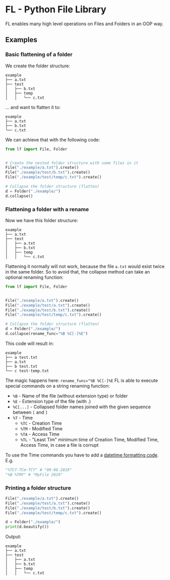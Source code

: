 # FL - Python File Library
FL enables many high level operations on Files and Folders in an OOP way.

## Examples

### Basic flattening of a folder

We create the folder structure:
```
example
├── a.txt
├── test
│   ├── b.txt
│   ├── temp
│   │   └── c.txt
```
... and want to flatten it to:
```
example
├── a.txt
├── b.txt
└── c.txt
```

We can achieve that with  the following code:

```python
from lf import File, Folder


# Create the nested folder structure with some files in it
File("./example/a.txt").create()
File("./example/test/b.txt").create()
File("./example/test/temp/c.txt").create()

# Collapse the folder structure (flatten)
d = Folder("./example/")
d.collapse()

```

### Flattening a folder with a rename

Now we have this folder structure:

```
example
├── a.txt
├── test
│   ├── a.txt
│   ├── b.txt
│   ├── temp
│   │   └── c.txt
```

Flattening it normally will not work, because the file `a.txt` would exist twice in the same folder. So to avoid that, the collapse method can take an optional renaming function:

```python
from lf import File, Folder


File("./example/a.txt").create()
File("./example/test/a.txt").create()
File("./example/test/b.txt").create()
File("./example/test/temp/c.txt").create()

# Collapse the folder structure (flatten)
d = Folder("./example/")
d.collapse(rename_func="%B %C[-]%E")

```
This code will result in:
```
example
├── a test.txt
├── a.txt
├── b test.txt
└── c test-temp.txt
```

The magic happens here: ```rename_func="%B %C[-]%E```
FL is able to execute special commands on a string renaming function:

 - `%B` - Name of the file (without extension type) or folder
 - `%E` - Extension type of the file (with .)
 - `%C[...]` - Collapsed folder names joined with the given sequence between `[` and `]`
 - `%T` - Time
   - `%TC` - Creation Time
   - `%TM` - Modified Time
   - `%TA` - Access Time
   - `%TL` - "Least Tim" minimum time of Creation Time, Modified Time, Access Time, in case a file is corrupt

To use the Time commands you have to add a [datetime formatting code](http://strftime.org/). 
E.g.
```python
"%TCf-TCm-TCY" # "09-06-2019"
"%B %TMY" # "MyFile 2019"
```

### Printing a folder structure
```python
File("./example/a.txt").create()
File("./example/test/a.txt").create()
File("./example/test/b.txt").create()
File("./example/test/temp/c.txt").create()

d = Folder("./example/")
print(d.beautify())
```

Output:
```
example
├── a.txt
├── test
│   ├── a.txt
│   ├── b.txt
│   ├── temp
│   │   └── c.txt
```
